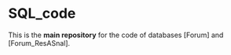 # SQL_code
This is the **main repository** for the code of databases [Forum] and [Forum_ResASnal]. 

